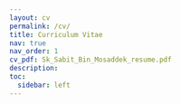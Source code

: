 ```yaml
---
layout: cv
permalink: /cv/
title: Curriculum Vitae
nav: true
nav_order: 1
cv_pdf: Sk_Sabit_Bin_Mosaddek_resume.pdf
description: 
toc:
  sidebar: left
---
```

